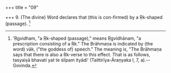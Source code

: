 +++
title = "09"

+++
9. (The divine) Word declares that (this is con-firmed) by a Ṛk-shaped (passage). [^4] 


[^4]:  'Ṛgvidham, "a Ṛk-shaped (passage)," means Ṛgvidhānam, "a prescription consisting of a Ṛk." The Brāhmaṇa is indicated by (the word) vāk, ("the goddess of) speech." The meaning is, "The Brāhmaṇa says that there is also a Ṛk-verse to this effect. That is as follows, tasyaiṣā bhavati yat te śilpam ityādi' (Taittirīya-Āraṇyaka I, 7, a).--Govinda.
